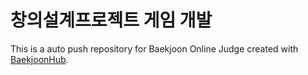 # 창의설계프로젝트 게임 개발
This is a auto push repository for Baekjoon Online Judge created with [BaekjoonHub](https://github.com/BaekjoonHub/BaekjoonHub).
